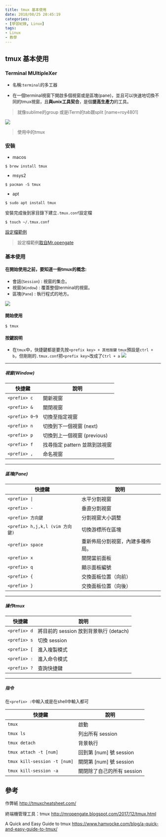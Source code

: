 ```yaml
---
title: tmux 基本使用
date: 2018/08/25 20:45:19
categories:
- [學習紀錄, Linux]
tags:
- Linux
- 教學
---
```

## tmux 基本使用

### Terminal MUltipleXer

* 名稱:`terminal`的多工器

* 在一個terminal視窗下開啟多個視窗或是區塊(pane)，並且可以快速地切換不同的tmux視窗，且**與unix工具契合**，是個**提高生產力**的工具。

> 就像sublime的group
> 或是iTerm的tab跟split
> [name=roy4801]

![](https://www.hamvocke.com/assets/img/uploads/tmux.png)
> 使用中的tmux

### 安裝

* macos
```
$ brew install tmux
```

* msys2
```
$ pacman -S tmux
```

* apt
```
$ sudo apt install tmux
```

安裝完成後到家目錄下建立`.tmux.conf`設定檔
```
$ touch ~/.tmux.conf
```

[設定檔範例](https://pastebin.com/bM01dyJa)
> 設定檔範例[取自Mr.opengate](http://mropengate.blogspot.com/2017/12/tmux.html)

### 基本使用


#### 在開始使用之前，要知道一些tmux的概念:
* 會話(`Session`) : 視窗的集合。
* 視窗(`Window`)  : 覆蓋整個terminal的視窗。
* 區塊(`Pane`)    : 執行程式的地方。

![](https://3.bp.blogspot.com/-VWISLRT_Ppw/WjuPq-03itI/AAAAAAABW5g/YOnQ9zNxCnkhMaALcWucsVhAd-srLsoRgCLcBGAs/s1600/tmux-concept.png)

#### 開始使用

```
$ tmux
```

#### 按鍵說明
* 在`tmux`中，快捷鍵都是要先按`<prefix key> + 其他按鍵`
`tmux`預設是`ctrl + b`，但剛剛的`.tmux.conf`把`<prefix key>`改成了`Ctrl + a`
    ![](https://imgur.com/BTvPZpp.png)

---
##### 視窗(Window)

| 快捷鍵 | 說明 |
| -------- | -------- |
| `<prefix> c`   | 開新視窗   |
| `<prefix> &`     | 關閉視窗 |
| `<prefix> 0~9`   | 切換至指定視窗 |
| `<prefix> n`     | 切換到下一個視窗 (next) |
| `<prefix> p`     | 切換到上一個視窗 (previous) |
| `<prefix> f`     | 找尋指定 pattern 並跳到該視窗 |
| `<prefix> ,`     | 命名視窗 |
    
---
##### 區塊(Pane)

| 快捷鍵 | 說明|
| -------- | -------- |
| <code><prefix\> &#124;</code>   | 水平分割視窗 |
| `<prefix> -`     |垂直分割視窗 |
| `<prefix> 方向鍵`   |  分割視窗大小調整 |
| `<prefix> h,j,k,l (vim 方向鍵)` |    切換游標所在區塊 |
| `<prefix> space`   |  重新佈局分割視窗，內建多種佈局。 |
| `<prefix> x`    | 關閉當前面板 |
| `<prefix> q`    | 顯示面板編號 |
| `<prefix> {`    | 交換面板位置（向前） |
| `<prefix> }`    | 交換面板位置（向後） |

---
##### 操作tmux
	
| 快捷鍵 | 說明|
| -------- | -------- |
|`<prefix> d` |  將目前的 session 放到背景執行 (detach) |
|`<prefix> s` |  切換 session |
|`<prefix> [` |  進入複製模式 |
|`<prefix> :` |  進入命令模式 |
|`<prefix> ?` |  查詢快捷鍵 |
    
---
##### 指令
在`<prefix> :`中輸入或是在shell中輸入都可

| 快捷鍵 | 說明|
| -------- | -------- |
| `tmux`    |  啟動 |
| `tmux ls`|      列出所有 session |
| `tmux detach`|      背景執行 |
| `tmux attach -t [num]`|     回到第 [num] 號 session |
| `tmux kill-session -t [num]` |    關閉第 [num] 號 session |
| `tmux kill-session -a`  |   關閉除了自己的所有 session |


## 參考

作弊紙
http://tmuxcheatsheet.com/

終端機管理工具：tmux
http://mropengate.blogspot.com/2017/12/tmux.html

A Quick and Easy Guide to tmux
https://www.hamvocke.com/blog/a-quick-and-easy-guide-to-tmux/
